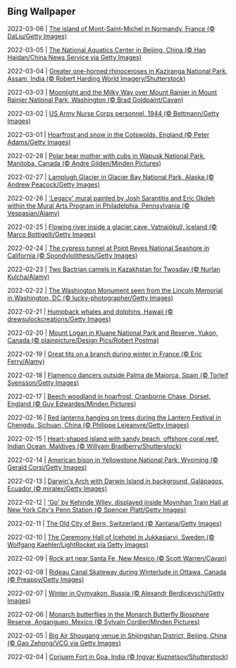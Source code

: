 ## Bing Wallpaper
2022-03-06 | [The island of Mont-Saint-Michel in Normandy, France (© DaLiu/Getty Images)](./wallpaper/2022-03-06.jpg) 

2022-03-05 | [The National Aquatics Center in Beijing, China (© Han Haidan/China News Service via Getty Images)](./wallpaper/2022-03-05.jpg) 

2022-03-04 | [Greater one-horned rhinoceroses in Kaziranga National Park, Assam, India (© Robert Harding World Imagery/Shutterstock)](./wallpaper/2022-03-04.jpg) 

2022-03-03 | [Moonlight and the Milky Way over Mount Rainier in Mount Rainier National Park, Washington (© Brad Goldpaint/Cavan)](./wallpaper/2022-03-03.jpg) 

2022-03-02 | [US Army Nurse Corps personnel, 1944 (© Bettmann/Getty Images)](./wallpaper/2022-03-02.jpg) 

2022-03-01 | [Hoarfrost and snow in the Cotswolds, England (© Peter Adams/Getty Images)](./wallpaper/2022-03-01.jpg) 

2022-02-28 | [Polar bear mother with cubs in Wapusk National Park, Manitoba, Canada (© Andre Gilden/Minden Pictures)](./wallpaper/2022-02-28.jpg) 

2022-02-27 | [Lamplugh Glacier in Glacier Bay National Park, Alaska (© Andrew Peacock/Getty Images)](./wallpaper/2022-02-27.jpg) 

2022-02-26 | ['Legacy' mural painted by Josh Sarantitis and Eric Okdeh within the Mural Arts Program in Philadelphia, Pennsylvania (© Vespasian/Alamy)](./wallpaper/2022-02-26.jpg) 

2022-02-25 | [Flowing river inside a glacier cave, Vatnajökull, Iceland (© Marco Bottigelli/Getty Images)](./wallpaper/2022-02-25.jpg) 

2022-02-24 | [The cypress tunnel at Point Reyes National Seashore in California (© Spondylolithesis/Getty Images)](./wallpaper/2022-02-24.jpg) 

2022-02-23 | [Two Bactrian camels in Kazakhstan for Twosday (© Nurlan Kulcha/Alamy)](./wallpaper/2022-02-23.jpg) 

2022-02-22 | [The Washington Monument seen from the Lincoln Memorial in Washington, DC (© lucky-photographer/Getty Images)](./wallpaper/2022-02-22.jpg) 

2022-02-21 | [Humpback whales and dolphins, Hawaii (© drewsulockcreations/Getty Images)](./wallpaper/2022-02-21.jpg) 

2022-02-20 | [Mount Logan in Kluane National Park and Reserve, Yukon, Canada (© plainpicture/Design Pics/Robert Postma)](./wallpaper/2022-02-20.jpg) 

2022-02-19 | [Great tits on a branch during winter in France (© Eric Ferry/Alamy)](./wallpaper/2022-02-19.jpg) 

2022-02-18 | [Flamenco dancers outside Palma de Majorca, Spain (© Torleif Svensson/Getty Images)](./wallpaper/2022-02-18.jpg) 

2022-02-17 | [Beech woodland in hoarfrost, Cranborne Chase, Dorset, England (© Guy Edwardes/Minden Pictures)](./wallpaper/2022-02-17.jpg) 

2022-02-16 | [Red lanterns hanging on trees during the Lantern Festival in Chengdu, Sichuan, China (© Philippe Lejeanvre/Getty Images)](./wallpaper/2022-02-16.jpg) 

2022-02-15 | [Heart-shaped island with sandy beach, offshore coral reef, Indian Ocean, Maldives (© Willyam Bradberry/Shutterstock)](./wallpaper/2022-02-15.jpg) 

2022-02-14 | [American bison in Yellowstone National Park, Wyoming (© Gerald Corsi/Getty Images)](./wallpaper/2022-02-14.jpg) 

2022-02-13 | [Darwin's Arch with Darwin Island in background, Galápagos, Ecuador (© miralex/Getty Images)](./wallpaper/2022-02-13.jpg) 

2022-02-12 | ['Go' by Kehinde Wiley, displayed inside Moynihan Train Hall at New York City's Penn Station (© Spencer Platt/Getty Images)](./wallpaper/2022-02-12.jpg) 

2022-02-11 | [The Old City of Bern, Switzerland (© Xantana/Getty Images)](./wallpaper/2022-02-11.jpg) 

2022-02-10 | [The Ceremony Hall of Icehotel in Jukkasjarvi, Sweden (© Wolfgang Kaehler/LightRocket via Getty Images)](./wallpaper/2022-02-10.jpg) 

2022-02-09 | [Rock art near Santa Fe, New Mexico (© Scott Warren/Cavan)](./wallpaper/2022-02-09.jpg) 

2022-02-08 | [Rideau Canal Skateway during Winterlude in Ottawa, Canada (© Preappy/Getty Images)](./wallpaper/2022-02-08.jpg) 

2022-02-07 | [Winter in Oymyakon, Russia (© Alexandr Berdicevschi/Getty Images)](./wallpaper/2022-02-07.jpg) 

2022-02-06 | [Monarch butterflies in the Monarch Butterfly Biosphere Reserve, Angangueo, Mexico (© Sylvain Cordier/Minden Pictures)](./wallpaper/2022-02-06.jpg) 

2022-02-05 | [Big Air Shougang venue in Shijingshan District, Beijing, China (© Gao Zehong/VCG via Getty Images)](./wallpaper/2022-02-05.jpg) 

2022-02-04 | [Corjuem Fort in Goa, India (© Ingvar Kuznetsov/Shutterstock)](./wallpaper/2022-02-04.jpg) 

